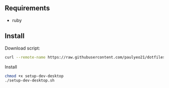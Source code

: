 Requirements
------------

* ruby

Install
-------

Download script:
```sh
curl --remote-name https://raw.githubusercontent.com/paulyeo21/dotfiles/amz-dev-desktop/setup-dev-desktop.sh
```

Install
```sh
chmod +x setup-dev-desktop
./setup-dev-desktop.sh
```
